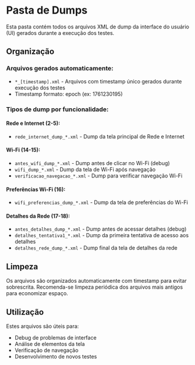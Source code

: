 # Pasta de Dumps

Esta pasta contém todos os arquivos XML de dump da interface do usuário (UI) gerados durante a execução dos testes.

## Organização

### Arquivos gerados automaticamente:
- `*_[timestamp].xml` - Arquivos com timestamp único gerados durante execução dos testes
- Timestamp formato: epoch (ex: 1761230195)

### Tipos de dump por funcionalidade:

#### Rede e Internet (2-5):
- `rede_internet_dump_*.xml` - Dump da tela principal de Rede e Internet

#### Wi-Fi (14-15):
- `antes_wifi_dump_*.xml` - Dump antes de clicar no Wi-Fi (debug)
- `wifi_dump_*.xml` - Dump da tela de Wi-Fi após navegação
- `verificacao_navegacao_*.xml` - Dump para verificar navegação Wi-Fi

#### Preferências Wi-Fi (16):
- `wifi_preferencias_dump_*.xml` - Dump da tela de preferências do Wi-Fi

#### Detalhes da Rede (17-18):
- `antes_detalhes_dump_*.xml` - Dump antes de acessar detalhes (debug)
- `detalhes_tentativa1_*.xml` - Dump da primeira tentativa de acesso aos detalhes
- `detalhes_rede_dump_*.xml` - Dump final da tela de detalhes da rede

## Limpeza

Os arquivos são organizados automaticamente com timestamp para evitar sobrescrita.
Recomenda-se limpeza periódica dos arquivos mais antigos para economizar espaço.

## Utilização

Estes arquivos são úteis para:
- Debug de problemas de interface
- Análise de elementos da tela
- Verificação de navegação
- Desenvolvimento de novos testes